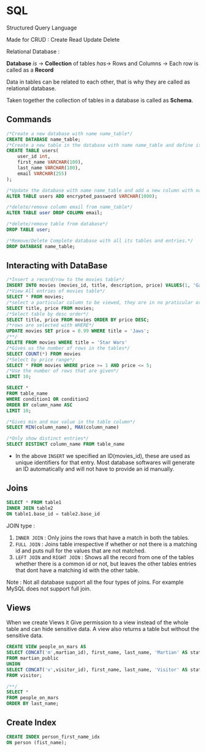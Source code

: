 # SQL

Structured Query Language

Made for CRUD : Create Read Update Delete

Relational Database :

**Database** _is_ -> **Collection** of tables _has_-> Rows and Columns -> Each row is called as a **Record**

Data in tables can be related to each other, that is why they are called as relational database.

Taken together the collection of tables in a database is called as **Schema**.

## Commands

```sql
/*Create a new database with name name_table*/
CREATE DATABASE name_table;
/*Create a new table in the database with name name_table and define its columns*/
CREATE TABLE users(
    user_id int,
    first_name VARCHAR(100),
    last_name VARCHAR(100),
    email VARCHAR(255)
);

/*Update the database with name name_table and add a new column with name encrypted_password. It does not actually encrypt password, the name of the column is encrypted password */
ALTER TABLE users ADD encrypted_password VARCHAR(1000);

/*delete/remove column email from name_table*/
ALTER TABLE user DROP COLUMN email;

/*delete/remove table from database*/
DROP TABLE user;

/*Remove/Delete Complete database with all its tables and entries.*/
DROP DATABASE name_table;
```

## Interacting with DataBase

```sql
/*Insert a record/row to the movies table*/
INSERT INTO movies (movies_id, title, description, price) VALUES(1, 'Gattaca', 'Movie or documentary', 4.99);
/*View All entries of movies table*/
SELECT * FROM movies;
/*select a particular column to be viewed, they are in no praticular order. FROM selects tables and SELECT for columns*/
SELECT title, price FROM movies;
/*Select table by desc order*/
SELECT title, price FROM movies ORDER BY price DESC;
/*rows are selected with WHERE*/
UPDATE movies SET price = 0.99 WHERE title = 'Jaws';
/**/
DELETE FROM movies WHERE title = 'Star Wars'
/*Gives us the number of rows in the tables*/
SELECT COUNT(*) FROM movies
/*Select by price range*/
SELECT * FROM movies WHERE price >= 1 AND price <= 5;
/*Use the number of rows that are given*/
LIMIT 10;
```

```sql
SELECT *
FROM table_name
WHERE condition1 OR condition2
ORDER BY column_name ASC
LIMIT 10;

/*Gives min and max value in the table column*/
SELECT MIN(column_name), MAX(column_name)

/*Only show distinct entries*/
SELECT DISTINCT column_name FROM table_name
```

- In the above `INSERT` we specified an ID(movies_id), these are used as unique identifiers for that entry. Most database softwares will generate an ID automatically and will not have to provide an id manually.

## Joins

```sql
SELECT * FROM table1
INNER JOIN table2
ON table1.base_id = table2.base_id
```

JOIN type :

1. `INNER JOIN` : Only joins the rows that have a match in both the tables.
2. `FULL JOIN` : Joins table irrespective if whether or not there is a matching id and puts null for the values that are not matched.
3. `LEFT JOIN` and `RIGHT JOIN` : Shows all the record from one of the tables whether there is a common id or not, but leaves the other tables entries that dont have a matching id with the other table.

Note : Not all database support all the four types of joins. For example MySQL does not support full join.

## Views

When we create Views it Give permission to a view instead of the whole table and can hide sensitive data. A view also returns a table but without the sensitive data.

```sql
CREATE VIEW people_on_mars AS
SELECT CONCAT('m',martian_id), first_name, last_name, 'Martian' AS status
FROM martian_public
UNION
SELECT CONCAT('v',visitor_id), first_name, last_name, 'Visitor' AS status
FROM visitor;

/**/
SELECT *
FROM people_on_mars
ORDER BY last_name;
```

## Create Index

```sql
CREATE INDEX person_first_name_idx
ON person (fist_name);
```
